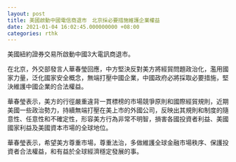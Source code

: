```yaml
---
layout: post
title: 美國啟動中國電信商退市　北京採必要措施維護企業權益
date: 2021-01-04 16:02:45.000000000 +08:00
categories: rthk
---
```


美國紐約證券交易所啟動中國3大電訊商退市。

在北京，外交部發言人華春瑩回應，中方堅決反對美方將經貿問題政治化，濫用國家力量，泛化國家安全概念，無端打壓中國企業，中國政府必將採取必要措施，堅決維護中國企業的合法權益。

華春瑩表示，美方的行徑嚴重違背一貫標榜的市場競爭原則和國際經貿規則，近期美國一些政治勢力，持續無端打壓在美上市的外國公司，反映出其規則和制度的隨意性、任意性和不確定性，形容美方行為非常不明智，損害各國投資者利益、美國國家利益及美國資本市場的全球地位。

華春瑩表示，希望美方尊重市場，尊重法治，多做維護全球金融市場秩序、保護投資者合法權益，和有益於全球經濟穩定發展的事。
